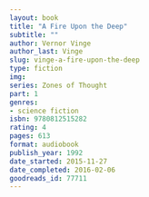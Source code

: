 ```yaml
---
layout: book
title: "A Fire Upon the Deep"
subtitle: ""
author: Vernor Vinge
author_last: Vinge
slug: vinge-a-fire-upon-the-deep
type: fiction
img: 
series: Zones of Thought
part: 1
genres:
- science fiction
isbn: 9780812515282
rating: 4
pages: 613
format: audiobook
publish_year: 1992
date_started: 2015-11-27
date_completed: 2016-02-06
goodreads_id: 77711
---
```

